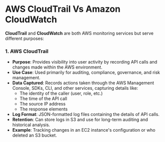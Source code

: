 # AWS CloudTrail Vs Amazon CloudWatch

**CloudTrail** and **CloudWatch** are both AWS monitoring services but serve different purposes:

### 1. **AWS CloudTrail**
- **Purpose**: Provides visibility into user activity by recording API calls and changes made within the AWS environment.
- **Use Case**: Used primarily for auditing, compliance, governance, and risk management.
- **Data Captured**: Records actions taken through the AWS Management Console, SDKs, CLI, and other services, capturing details like:
  - The identity of the caller (user, role, etc.)
  - The time of the API call
  - The source IP address
  - The response elements
- **Log Format**: JSON-formatted log files containing the details of API calls.
- **Retention**: Can store logs in S3 and use for long-term auditing and historical analysis.
- **Example**: Tracking changes in an EC2 instance's configuration or who deleted an S3 bucket.
